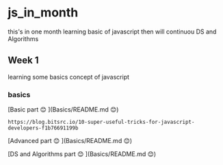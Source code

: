 # js_in_month
this's in one month learning basic of javascript then will continuou DS and Algorithms


## Week 1
learning some basics concept of javascript
### basics
[Basic part :blush: ](Basics/README.md :blush:)  

`https://blog.bitsrc.io/10-super-useful-tricks-for-javascript-developers-f1b76691199b` 

[Advanced part :blush: ](Basics/README.md :blush:) 

[DS and Algorithms part :blush: ](Basics/README.md :blush:) 